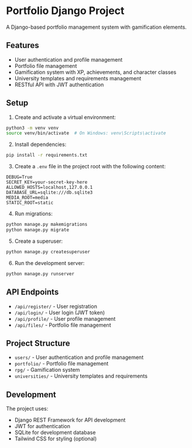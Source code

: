 # Portfolio Django Project

A Django-based portfolio management system with gamification elements.

## Features

- User authentication and profile management
- Portfolio file management
- Gamification system with XP, achievements, and character classes
- University templates and requirements management
- RESTful API with JWT authentication

## Setup

1. Create and activate a virtual environment:
```bash
python3 -m venv venv
source venv/bin/activate  # On Windows: venv\Scripts\activate
```

2. Install dependencies:
```bash
pip install -r requirements.txt
```

3. Create a `.env` file in the project root with the following content:
```
DEBUG=True
SECRET_KEY=your-secret-key-here
ALLOWED_HOSTS=localhost,127.0.0.1
DATABASE_URL=sqlite:///db.sqlite3
MEDIA_ROOT=media
STATIC_ROOT=static
```

4. Run migrations:
```bash
python manage.py makemigrations
python manage.py migrate
```

5. Create a superuser:
```bash
python manage.py createsuperuser
```

6. Run the development server:
```bash
python manage.py runserver
```

## API Endpoints

- `/api/register/` - User registration
- `/api/login/` - User login (JWT token)
- `/api/profile/` - User profile management
- `/api/files/` - Portfolio file management

## Project Structure

- `users/` - User authentication and profile management
- `portfolio/` - Portfolio file management
- `rpg/` - Gamification system
- `universities/` - University templates and requirements

## Development

The project uses:
- Django REST Framework for API development
- JWT for authentication
- SQLite for development database
- Tailwind CSS for styling (optional) 
